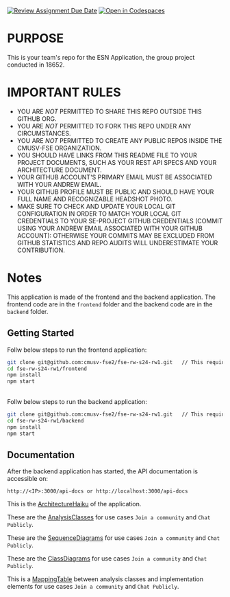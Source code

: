 [![Review Assignment Due Date](https://classroom.github.com/assets/deadline-readme-button-24ddc0f5d75046c5622901739e7c5dd533143b0c8e959d652212380cedb1ea36.svg)](https://classroom.github.com/a/plGga9zy)
[![Open in Codespaces](https://classroom.github.com/assets/launch-codespace-7f7980b617ed060a017424585567c406b6ee15c891e84e1186181d67ecf80aa0.svg)](https://classroom.github.com/open-in-codespaces?assignment_repo_id=13560505)

# PURPOSE

This is your team's repo for the ESN Application, the group project conducted in 18652.

# IMPORTANT RULES

- YOU ARE _NOT_ PERMITTED TO SHARE THIS REPO OUTSIDE THIS GITHUB ORG.
- YOU ARE _NOT_ PERMITTED TO FORK THIS REPO UNDER ANY CIRCUMSTANCES.
- YOU ARE _NOT_ PERMITTED TO CREATE ANY PUBLIC REPOS INSIDE THE CMUSV-FSE ORGANIZATION.
- YOU SHOULD HAVE LINKS FROM THIS README FILE TO YOUR PROJECT DOCUMENTS, SUCH AS YOUR REST API SPECS AND YOUR ARCHITECTURE DOCUMENT.
- YOUR GITHUB ACCOUNT'S PRIMARY EMAIL MUST BE ASSOCIATED WITH YOUR ANDREW EMAIL.
- YOUR GITHUB PROFILE MUST BE PUBLIC AND SHOULD HAVE YOUR FULL NAME AND RECOGNIZABLE HEADSHOT PHOTO.
- MAKE SURE TO CHECK AND UPDATE YOUR LOCAL GIT CONFIGURATION IN ORDER TO MATCH YOUR LOCAL GIT CREDENTIALS TO YOUR SE-PROJECT GITHUB CREDENTIALS (COMMIT USING YOUR ANDREW EMAIL ASSOCIATED WITH YOUR GITHUB ACCOUNT): OTHERWISE YOUR COMMITS MAY BE EXCLUDED FROM GITHUB STATISTICS AND REPO AUDITS WILL UNDERESTIMATE YOUR CONTRIBUTION.

# Notes

This application is made of the frontend and the backend application. The frontend code are in the `frontend` folder and the backend code are in the `backend` folder.

## Getting Started

Follw below steps to run the frontend application:

```bash
git clone git@github.com:cmusv-fse2/fse-rw-s24-rw1.git   // This requires SSH keys already setup.
cd fse-rw-s24-rw1/frontend
npm install
npm start
```

<br>
Follw below steps to run the backend application:

```bash
git clone git@github.com:cmusv-fse2/fse-rw-s24-rw1.git   // This requires SSH keys already setup.
cd fse-rw-s24-rw1/backend
npm install
npm start
```

## Documentation

After the backend application has started, the API documentation is accessible on:

```
http://<IP>:3000/api-docs or http://localhost:3000/api-docs
```

This is the [ArchitectureHaiku](https://drive.google.com/file/d/1Kf4iAK2ZxRx-xaOla8Gzc3Zp4eab_RSz/view) of the application.

These are the [AnalysisClasses](https://docs.google.com/document/d/1VFcpOEG1Exxgjf78wP2nl9l7Kc4ffG-Qa23HQuFMWpY/edit) for use cases `Join a community` and `Chat Publicly`.

These are the [SequenceDiagrams](https://docs.google.com/document/d/1VFcpOEG1Exxgjf78wP2nl9l7Kc4ffG-Qa23HQuFMWpY/edit) for use cases `Join a community` and `Chat Publicly`.

These are the [ClassDiagrams](https://docs.google.com/document/d/1VFcpOEG1Exxgjf78wP2nl9l7Kc4ffG-Qa23HQuFMWpY/edit) for use cases `Join a community` and `Chat Publicly`.

This is a [MappingTable](https://docs.google.com/document/d/1jW3Y2eGU3pfw1l2bJHaQQbDvnIDXfb0PcHG6AtToKjE/edit?usp=drivesdk) between analysis classes and implementation elements for use cases `Join a community` and `Chat Publicly`.
